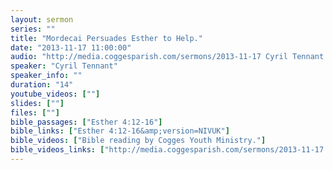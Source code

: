 ```yaml
---
layout: sermon
series: ""
title: "Mordecai Persuades Esther to Help."
date: "2013-11-17 11:00:00"
audio: "http://media.coggesparish.com/sermons/2013-11-17 Cyril Tennant.mp3"
speaker: "Cyril Tennant"
speaker_info: ""
duration: "14"
youtube_videos: [""]
slides: [""]
files: [""]
bible_passages: ["Esther 4:12-16"]
bible_links: ["Esther 4:12-16&amp;version=NIVUK"]
bible_videos: ["Bible reading by Cogges Youth Ministry."]
bible_videos_links: ["http://media.coggesparish.com/sermons/2013-11-17 Bible reading video.wmv"]
---
```

